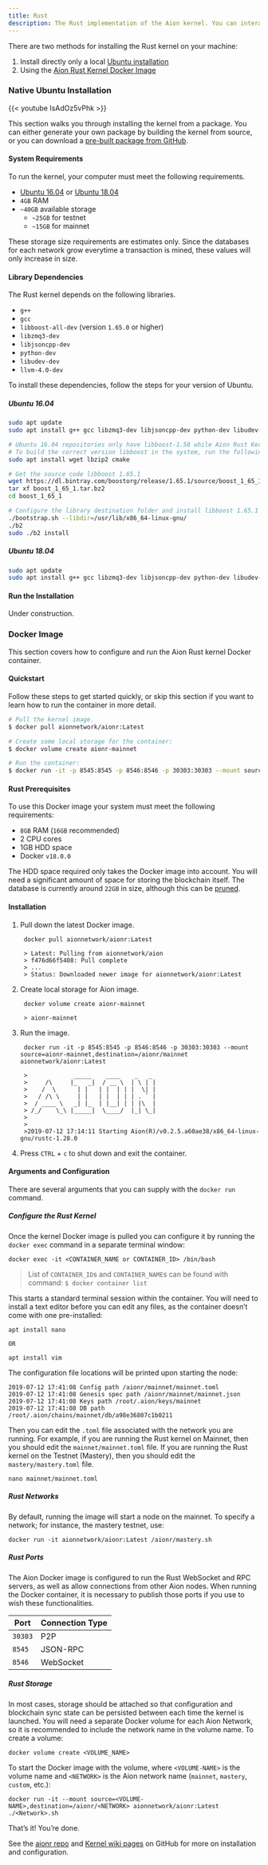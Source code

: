 ```yaml
---
title: Rust
description: The Rust implementation of the Aion kernel. You can interact with this kernel directly through the JSON RPC layer. Further documentation regarding the kernel can be found on the Aion Rust Kernel GitHub repository at https://github.com/aionnetwork/aionr
---
```


There are two methods for installing the Rust kernel on your machine:

1. Install directly only a local [Ubuntu installation](#ubuntu-installation)
2. Using the [Aion Rust Kernel Docker Image](#docker-image)

### Native Ubuntu Installation

{{< youtube IsAdOz5vPhk >}}

This section walks you through installing the kernel from a package. You can either generate your own package by building the kernel from source, or you can download a [pre-built package from GitHub](https://github.com/aionnetwork/aionr/releases).

#### System Requirements

To run the kernel, your computer must meet the following requirements.

- [Ubuntu 16.04](http://releases.ubuntu.com/16.04/) or [Ubuntu 18.04](http://releases.ubuntu.com/18.04/)
- `4GB` RAM
- `~40GB` available storage
    - `~25GB` for testnet
    - `~15GB` for mainnet

These storage size requirements are estimates only. Since the databases for each network grow everytime a transaction is mined, these values will only increase in size.

#### Library Dependencies

The Rust kernel depends on the following libraries.

- `g++`
- `gcc`
- `libboost-all-dev` (version `1.65.0` or higher)
- `libzmq3-dev`
- `libjsoncpp-dev`
- `python-dev`
- `libudev-dev`
- `llvm-4.0-dev`

To install these dependencies, follow the steps for your version of Ubuntu.

##### Ubuntu 16.04

```bash
sudo apt update
sudo apt install g++ gcc libzmq3-dev libjsoncpp-dev python-dev libudev-dev llvm-4.0-dev -y

# Ubuntu 16.04 repositories only have libboost-1.58 while Aion Rust Kernel requires libboost-1.65.0.
# To build the correct version libboost in the system, run the following command:
sudo apt install wget lbzip2 cmake

# Get the source code libboost 1.65.1
wget https://dl.bintray.com/boostorg/release/1.65.1/source/boost_1_65_1.tar.bz2
tar xf boost_1_65_1.tar.bz2
cd boost_1_65_1

# Configure the library destination folder and install libboost 1.65.1
./bootstrap.sh --libdir=/usr/lib/x86_64-linux-gnu/
./b2
sudo ./b2 install
```

##### Ubuntu 18.04

```bash
sudo apt update
sudo apt install g++ gcc libzmq3-dev libjsoncpp-dev python-dev libudev-dev libboost-all-dev llvm-4.0-dev
```

#### Run the Installation

Under construction.

### Docker Image

This section covers how to configure and run the Aion Rust kernel Docker container.

#### Quickstart

Follow these steps to get started quickly, or skip this section if you want to learn how to run the container in more detail.

```bash
# Pull the kernel image.
$ docker pull aionnetwork/aionr:Latest

# Create some local storage for the container:
$ docker volume create aionr-mainnet

# Run the container:
$ docker run -it -p 8545:8545 -p 8546:8546 -p 30303:30303 --mount source=aionr-mainnet,destination=/aionr/mainnet aionnetwork/aionr:Latest
```

#### Rust Prerequisites

To use this Docker image your system must meet the following requirements:

* `8GB` RAM (`16GB` recommended)
* 2 CPU cores
* 1GB HDD space
* Docker `v18.0.0`

The HDD space required only takes the Docker image into account. You will need a significant amount of space for storing the blockchain itself. The database is currently around `22GB` in size, although this can be [pruned](https://docs.aion.network/docs/database#section-state-database-pruning).

#### Installation

1. Pull down the latest Docker image.

        docker pull aionnetwork/aionr:Latest
        
        > Latest: Pulling from aionnetwork/aion
        > f476d66f5408: Pull complete
        > ...
        > Status: Downloaded newer image for aionnetwork/aionr:Latest

2. Create local storage for Aion image.

        docker volume create aionr-mainnet

        > aionr-mainnet

3. Run the image.

        docker run -it -p 8545:8545 -p 8546:8546 -p 30303:30303 --mount source=aionr-mainnet,destination=/aionr/mainnet aionnetwork/aionr:Latest

        >             _____    ____    _   _
        >     /\     |_   _|  / __ \  | \ | |
        >    /  \      | |   | |  | | |  \| |
        >   / /\ \     | |   | |  | | | . ` |
        >  / ____ \   _| |_  | |__| | | |\  |
        > /_/    \_\ |_____|  \____/  |_| \_|
        >
        >
        >2019-07-12 17:14:11 Starting Aion(R)/v0.2.5.a60ae38/x86_64-linux-gnu/rustc-1.28.0

4. Press `CTRL` + `c` to shut down and exit the container.

#### Arguments and Configuration

There are several arguments that you can supply with the `docker run` command.

##### Configure the Rust Kernel

Once the kernel Docker image is pulled you can configure it by running the `docker exec` command in a separate terminal window:

    docker exec -it <CONTAINER_NAME or CONTAINER_ID> /bin/bash

>List of `CONTAINER_ID`s and `CONTAINER_NAME`s can be found with command: `$ docker container list`

This starts a standard terminal session within the container. You will need to install a text editor before you can edit any files, as the container doesn’t come with one pre-installed:

    apt install nano

    OR

    apt install vim

The configuration file locations will be printed upon starting the node:

    2019-07-12 17:41:08 Config path /aionr/mainnet/mainnet.toml
    2019-07-12 17:41:08 Genesis spec path /aionr/mainnet/mainnet.json
    2019-07-12 17:41:08 Keys path /root/.aion/keys/mainnet
    2019-07-12 17:41:08 DB path /root/.aion/chains/mainnet/db/a98e36807c1b0211

Then you can edit the `.toml` file associated with the network you are running. For example, if you are running the Rust kernel on Mainnet, then you should edit the `mainnet/mainnet.toml` file. If you are running the Rust kernel on the Testnet (Mastery), then you should edit the `mastery/mastery.toml` file.

    nano mainnet/mainnet.toml

##### Rust Networks

By default, running the image will start a node on the mainnet. To specify a network; for instance, the mastery testnet, use:

    docker run -it aionnetwork/aionr:Latest /aionr/mastery.sh

##### Rust Ports

The Aion Docker image is configured to run the Rust WebSocket and RPC servers, as well as allow connections from other Aion nodes. When running the Docker container, it is necessary to publish those ports if you use to wish these functionalities.

|Port|Connection Type|
|-|-|
|`30303`|P2P|
|`8545`|JSON-RPC|
|`8546`|WebSocket|

##### Rust Storage

In most cases, storage should be attached so that configuration and blockchain sync state can be persisted between each time the kernel is launched. You will need a separate Docker volume for each Aion Network, so it is recommended to include the network name in the volume name. To create a volume:

    docker volume create <VOLUME_NAME>

To start the Docker image with the volume, where `<VOLUME-NAME>` is the volume name and `<NETWORK>` is the Aion network name (`mainnet`, `mastery`, `custom`, etc.):

    docker run -it --mount source=<VOLUME-NAME>,destination=/aionr/<NETWORK> aionnetwork/aionr:Latest ./<Network>.sh

That’s it! You’re done.

See the  [aionr repo](https://github.com/aionnetwork/aionr) and [Kernel wiki pages](https://github.com/aionnetwork/aionr/wiki/) on GitHub for more on installation and configuration.

